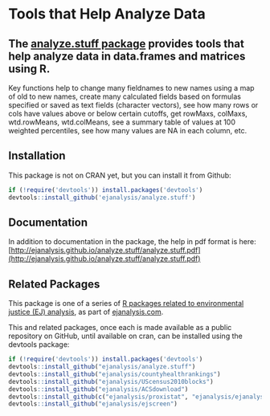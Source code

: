 # Tools that Help Analyze Data

## The [analyze.stuff package](http://ejanalysis.github.io/analyze.stuff/) provides tools that help analyze data in data.frames and matrices using R.

Key functions help to change many fieldnames to new names using a map of old to new names, create many calculated fields based on formulas specified or saved as text fields (character vectors), see how many rows or cols have values above or below certain cutoffs, get rowMaxs, colMaxs, wtd.rowMeans, wtd.colMeans, see a summary table of values at 100 weighted percentiles, see how many values are NA in each column, etc.  

## Installation

This package is not on CRAN yet, but you can install it from Github:

```r
if (!require('devtools')) install.packages('devtools')
devtools::install_github('ejanalysis/analyze.stuff')
```

## Documentation

In addition to documentation in the package, the help in pdf format is here:
[http://ejanalysis.github.io/analyze.stuff/analyze.stuff.pdf](http://ejanalysis.github.io/analyze.stuff/analyze.stuff.pdf)

## Related Packages

This package is one of a series of [R packages related to environmental justice (EJ) analysis](http://ejanalysis.github.io/), as part of [ejanalysis.com](http://www.ejanalysis.com).  

This and related packages, once each is made available as a public repository on GitHub, until available on cran, can be installed using the devtools package: 

```r
if (!require('devtools')) install.packages('devtools')
devtools::install_github("ejanalysis/analyze.stuff")  
devtools::install_github("ejanalysis/countyhealthrankings")  
devtools::install_github("ejanalysis/UScensus2010blocks")  
devtools::install_github("ejanalysis/ACSdownload")  
devtools::install_github(c("ejanalysis/proxistat", "ejanalysis/ejanalysis"))
devtools::install_github("ejanalysis/ejscreen")
```
